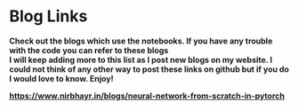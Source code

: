  # Blog Links
 
 <b> Check out the blogs which use the notebooks. If you have any trouble with the code you can refer to these blogs <br>
  I will keep adding more to this list as I post new blogs on my website. I could not think of any other way to post these links on github but if you do I would love to know. 
  Enjoy!
 
https://www.nirbhayr.in/blogs/neural-network-from-scratch-in-pytorch
